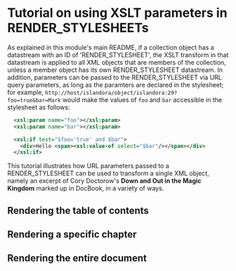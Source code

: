 # Tutorial on using XSLT parameters in RENDER_STYLESHEETs

As explained in this module's main README, if a collection object has a datastream with an ID of 'RENDER_STYLESHEET', the XSLT transform in that datastream is applied to all XML objects that are members of the collection, unless a member object has its own RENDER_STYLESHEET datastream. In addition, parameters can be passed to the RENDER_STYLESHEET via URL query parameters, as long as the paramters are declared in the stylesheet; for example, `http://host/islandora/object/islandora:29?foo=true&bar=Mark` would make the values of `foo` and `bar` accessible in the stylesheet as follows:

```xml
  <xsl:param name="foo"></xsl:param>
  <xsl:param name="bar"></xsl:param>

  <xsl:if test="$foo='true' and $bar">
    <div>Hello <span><xsl:value-of select="$bar"/></span></div>
  </xsl:if>
```

This tutorial illustrates how URL parameters passed to a RENDER_STYLESHEET can be used to transform a single XML object, namely an excerpt of Cory Doctorow's **Down and Out in the Magic Kingdom** marked up in DocBook, in a variety of ways.

## Rendering the table of contents

## Rendering a specific chapter

## Rendering the entire document
